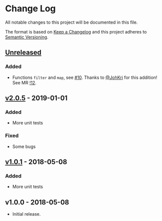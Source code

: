 # Change Log

All notable changes to this project will be documented in this file.

The format is based on [Keep a Changelog](http://keepachangelog.com/)
and this project adheres to [Semantic Versioning](http://semver.org/).

## [Unreleased]

### Added

- Functions `filter` and `map`, see [#10](https://gitlab.divid.se/promaster/property/issues/10). Thanks to [@JohKri](https://gitlab.divid.se/JohKri) for this addition! See MR [!12](https://gitlab.divid.se/promaster/property/merge_requests/12).

## [v2.0.5] - 2019-01-01

### Added

- More unit tests

### Fixed

- Some bugs

## [v1.0.1] - 2018-05-08

### Added

- More unit tests

## v1.0.0 - 2018-05-08

* Initial release.

[unreleased]: https://gitlab.divid.se/promaster/property/compare/@promaster%2Fproperty@2.0.5...master
[v2.0.5]: https://gitlab.divid.se/promaster/property/compare/@promaster%2Fproperty@1.0.1...@promaster%2Fproperty@2.0.5
[v1.0.1]: https://gitlab.divid.se/promaster/property/compare/@promaster%2Fproperty@1.0.0...@promaster%2Fproperty@1.0.1
